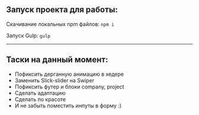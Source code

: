 ## Запуск проекта для работы:

Скачивание локальных npm файлов: 
`npm i`

Запуск Gulp: 
`gulp`

____
## Таски на данный момент:
- Пофиксить дерганную анимацию в хедере
- Заменить Slick-slider на Swiper
- Пофиксить футер и блоки company, project
- Сделать адаптацию
- Сделать по красоте
- И не забыть поместить инпуты в форму :)

